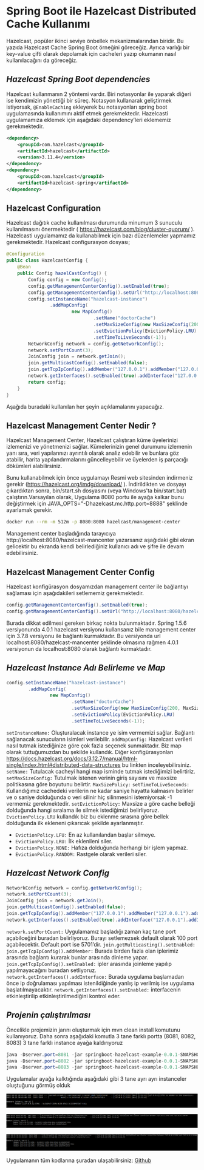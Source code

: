 # Spring Boot ile Hazelcast Distributed Cache Kullanımı

Hazelcast, popüler ikinci seviye önbellek mekanizmalarından biridir. Bu yazıda Hazelcast Cache Spring Boot örneğini göreceğiz. Ayrıca varlığı bir key-value çifti olarak depolamak için cacheleri yazıp okumanın nasıl kullanılacağını da göreceğiz.

## _Hazelcast Spring Boot dependencies_
Hazelcast kullanmanın 2 yöntemi vardır. Biri notasyonlar ile yaparak diğeri ise kendimizin yönettiği bir süreç. Notasyon kullanarak geliştirmek istiyorsak, `@EnableCaching` ekleyerek bu notasyonları spring boot uygulamasında kullanımını aktif etmek gerekmektedir. Hazelcasti uygulamamıza eklemek için aşağıdaki dependency’leri eklememiz gerekmektedir.

```xml
<dependency>
    <groupId>com.hazelcast</groupId>
    <artifactId>hazelcast</artifactId>
    <version>3.11.4</version>
</dependency>
<dependency>
    <groupId>com.hazelcast</groupId>
    <artifactId>hazelcast-spring</artifactId>
</dependency>
```
## Hazelcast Configuration

Hazelcast dağıtık cache kullanılması durumunda minumum 3 sunuculu kullanılmasını önermektedir ( https://hazelcast.com/blog/cluster-quorum/ ). Hazelcasti uygulamamız da kullanabilmek için bazı düzenlemeler yapmamız gerekmektedir. Hazelcast configurasyon dosyası;

```java
@Configuration
public class HazelcastConfig {
    @Bean
    public Config hazelCastConfig() {
        Config config = new Config();
        config.getManagementCenterConfig().setEnabled(true);
        config.getManagementCenterConfig().setUrl("http://localhost:8080/hazelcast-mancenter");
        config.setInstanceName("hazelcast-instance")
                .addMapConfig(
                        new MapConfig()
                                .setName("doctorCache")
                                .setMaxSizeConfig(new MaxSizeConfig(200, MaxSizeConfig.MaxSizePolicy.FREE_HEAP_SIZE))
                                .setEvictionPolicy(EvictionPolicy.LRU)
                                .setTimeToLiveSeconds(-1));
        NetworkConfig network = config.getNetworkConfig();
        network.setPortCount(3);
        JoinConfig join = network.getJoin();
        join.getMulticastConfig().setEnabled(false);
        join.getTcpIpConfig().addMember("127.0.0.1").addMember("127.0.0.1").addMember("127.0.0.1").setEnabled(true);
        network.getInterfaces().setEnabled(true).addInterface("127.0.0.1").addInterface("127.0.0.1").addInterface("127.0.0.1");
        return config;
    }
}
```
Aşağıda buradaki kullanılan her şeyin açıklamalarını yapacağız.
## Hazelcast Management Center Nedir ?
Hazelcast Management Center, Hazelcast çalıştıran küme üyelerinizi izlemenizi ve yönetmenizi sağlar. Kümelerinizin genel durumunu izlemenin yanı sıra, veri yapılarınızı ayrıntılı olarak analiz edebilir ve bunlara göz atabilir, harita yapılandırmalarını güncelleyebilir ve üyelerden iş parçacığı dökümleri alabilirsiniz.

Bunu kullanabilmek için önce uygulamayı Resmi web sitesinden indirmeniz gerekir (https://hazelcast.org/imdg/download/ ).
İndirildikten ve dosyayı çıkardıktan sonra, bin/start.sh dosyasını (veya Windows'ta bin/start.bat) çalıştırın.Varsayılan olarak, Uygulama 8080 portu ile ayağa kalkar bunu değiştirmek için JAVA_OPTS="-Dhazelcast.mc.http.port=8888"  şeklinde ayarlamak gerekir.

```sh
docker run --rm -m 512m -p 8080:8080 hazelcast/management-center
```
Management center başladığında tarayıcıya http://localhost:8080/hazelcast-mancenter yazarsanız aşağıdaki gibi ekran gelicektir bu ekranda kendi belirlediğiniz kullanıcı adı ve şifre ile devam edebilirsiniz.

## Hazelcast Management Center Config
Hazelcast konfigürasyon dosyamızdan management center ile bağlantıyı sağlaması için aşağıdakileri setlememiz gerekmektedir.

```java
config.getManagementCenterConfig().setEnabled(true);
config.getManagementCenterConfig().setUrl("http://localhost:8080/hazelcast-mancenter");
```

Burada dikkat edilmesi gereken birkaç nokta bulunmaktadır. Spring 1.5.6 versiyonunda 4.0.1 hazelcast versiyonu kullansanız bile management center için 3.7.8 versiyonu ile bağlantı kurmaktadır. Bu versiyonda url localhost:8080/hazelcast-mancenter şeklinde olmasına rağmen 4.0.1 versiyonun da localhost:8080 olarak bağlantı kurmaktadır.

## _Hazelcast Instance Adı Belirleme ve Map_

```java
config.setInstanceName("hazelcast-instance")
        .addMapConfig(
                new MapConfig()
                        .setName("doctorCache")
                        .setMaxSizeConfig(new MaxSizeConfig(200, MaxSizeConfig.MaxSizePolicy.FREE_HEAP_SIZE))
                        .setEvictionPolicy(EvictionPolicy.LRU)
                        .setTimeToLiveSeconds(-1));
```
`setInstanceName:` Oluşturalacak instance ye isim vermemizi sağlar. Bağlantı sağlanacak sunucuların isimleri verilebilir.
`addMapConfig:` Hazelcast verileri nasıl tutmak istediğinize göre çok fazla seçenek sunmaktadır. Biz map olarak tuttuğumuzdan bu şekilde kullandık. Diğer konfigürasyonları https://docs.hazelcast.org/docs/3.12.7/manual/html-single/index.html#distributed-data-structures bu linkten inceleyebilirsiniz.
`setName:` Tutulacak cacheyi hangi map isminde tutmak istediğimizi belirtiriz.
`setMaxSizeConfig:` Tutulmak istenen verinin giriş sayısını ve maxsize politikasına göre boyutunu belirtir.
`MaxSizePolicy:`
`setTimeToLiveSeconds:` Kullandığımız cachedeki verilerin ne kadar saniye hayatta kalmasını belirler ve o saniye dolduğunda o veri silinir hiç silinmesini istemiyorsak -1 vermemiz gerekmektedir.
`setEvictionPolicy:` Maxsize a göre cache belleği dolduğunda hangi sıralama ile silmek istediğimizi belirliyoruz.
`EvictionPolicy.LRU` kullandık biz bu eklenme sırasına göre bellek dolduğunda ilk ekleneni çıkarıcak şekilde ayarlanmıştır.
- `EvictionPolicy.LFU:` En az kullanılandan başlar silmeye.
- `EvictionPolicy.LRU:` İlk eklenileni siler.
- `EvictionPolicy.NONE:` Hafıza dolduğunda herhangi bir işlem yapmaz.
- `EvictionPolicy.RANDOM:` Rastgele olarak verileri siler.


## _Hazelcast Network Config_

```java
NetworkConfig network = config.getNetworkConfig();
network.setPortCount(3);
JoinConfig join = network.getJoin();
join.getMulticastConfig().setEnabled(false);
join.getTcpIpConfig().addMember("127.0.0.1").addMember("127.0.0.1").addMember("127.0.0.1").setEnabled(true);
network.getInterfaces().setEnabled(true).addInterface("127.0.0.1").addInterface("127.0.0.1").addInterface("127.0.0.1");
``` 
`network.setPortCount:` Uygulamamız başladığı zaman kaç tane port açabilceğini buradan belirliyoruz. Burayı setlemezsek default olarak 100 port açabilecektir. Default port ise 5701’dir.
`join.getMulticasting().setEnabled:`
`join.getTcpIpConfig().addMember:` Burada birden fazla olan iplerimiz arasında bağlantı kurarak bunlar arasında dinleme yapar.
`join.getTcpIpConfig().setEnabled:` ipler arasında joinleme yapılıp yapılmayacağını buradan setliyoruz.
`network.getInterfaces().addInterface:` Burada uygulama başlamadan önce ip doğrulaması yapılması istenildiğinde yanlış ip verilmiş ise uygulama başlatılmayacaktır.
`network.getInterfaces().setEnabled:` interfacenin etkinleştirilip etkinleştirilmediğini kontrol eder.

## _Projenin çalıştırılması_
Öncelikle projemizin  jarını oluşturmak için mvn clean install komutunu kullanıyoruz. Daha sonra aşağıdaki komutla 3 tane farklı portta (8081, 8082, 8083) 3 tane farklı instance ayağa kaldırıyoruz

```java  
java -Dserver.port=8081 -jar springboot-hazelcast-example-0.0.1-SNAPSHOT.jar
java -Dserver.port=8082 -jar springboot-hazelcast-example-0.0.1-SNAPSHOT.jar
java -Dserver.port=8083 -jar springboot-hazelcast-example-0.0.1-SNAPSHOT.jar
```
Uygulamalar ayağa kalktığında aşağıdaki gibi 3 tane ayrı ayrı instanceler oluştuğunu görmüş olduk

![](https://github.com/erogluhasan/springboot-hazelcast-example/blob/master/src/main/resources/1.png?raw=true)

![](https://github.com/erogluhasan/springboot-hazelcast-example/blob/master/src/main/resources/2.png?raw=true)

![](https://github.com/erogluhasan/springboot-hazelcast-example/blob/master/src/main/resources/3.png?raw=true)

Uygulamanın tüm kodlarına şuradan ulaşabilirsiniz: [Github](https://github.com/erogluhasan/springboot-hazelcast-example)

 
